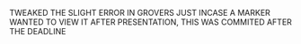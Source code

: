 TWEAKED THE SLIGHT ERROR IN GROVERS JUST INCASE A MARKER WANTED TO VIEW IT AFTER PRESENTATION, THIS WAS COMMITED AFTER THE DEADLINE